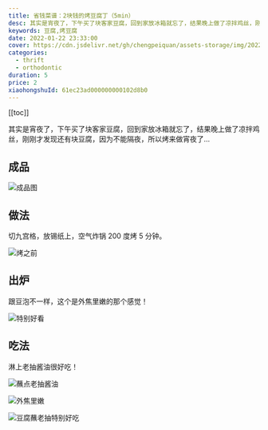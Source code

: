 ```yaml
---
title: 省钱菜谱：2块钱的烤豆腐丁（5min）
desc: 其实是宵夜了，下午买了块客家豆腐，回到家放冰箱就忘了，结果晚上做了凉拌鸡丝，刚刚才发现还有块豆腐，因为不能隔夜，所以烤来做宵夜了…
keywords: 豆腐,烤豆腐
date: 2022-01-22 23:33:00
cover: https://cdn.jsdelivr.net/gh/chengpeiquan/assets-storage/img/2022/01/20220126223707.jpg
categories:
  - thrift
  - orthodontic
duration: 5
price: 2
xiaohongshuId: 61ec23ad000000000102d8b0
---
```


[[toc]]

其实是宵夜了，下午买了块客家豆腐，回到家放冰箱就忘了，结果晚上做了凉拌鸡丝，刚刚才发现还有块豆腐，因为不能隔夜，所以烤来做宵夜了…

## 成品

![成品图](https://cdn.jsdelivr.net/gh/chengpeiquan/assets-storage/img/2022/01/20220126223826.jpg)

## 做法

切九宫格，放锡纸上，空气炸锅 200 度烤 5 分钟。

![烤之前](https://cdn.jsdelivr.net/gh/chengpeiquan/assets-storage/img/2022/01/20220126223827.jpg)

## 出炉

跟豆泡不一样，这个是外焦里嫩的那个感觉！

![特别好看](https://cdn.jsdelivr.net/gh/chengpeiquan/assets-storage/img/2022/01/20220126223825.jpg)

## 吃法

淋上老抽酱油很好吃！

![蘸点老抽酱油](https://cdn.jsdelivr.net/gh/chengpeiquan/assets-storage/img/2022/01/20220126223824.jpg)

![外焦里嫩](https://cdn.jsdelivr.net/gh/chengpeiquan/assets-storage/img/2022/01/20220126223823.jpg)

![豆腐蘸老抽特别好吃](https://cdn.jsdelivr.net/gh/chengpeiquan/assets-storage/img/2022/01/20220126223822.jpg)

